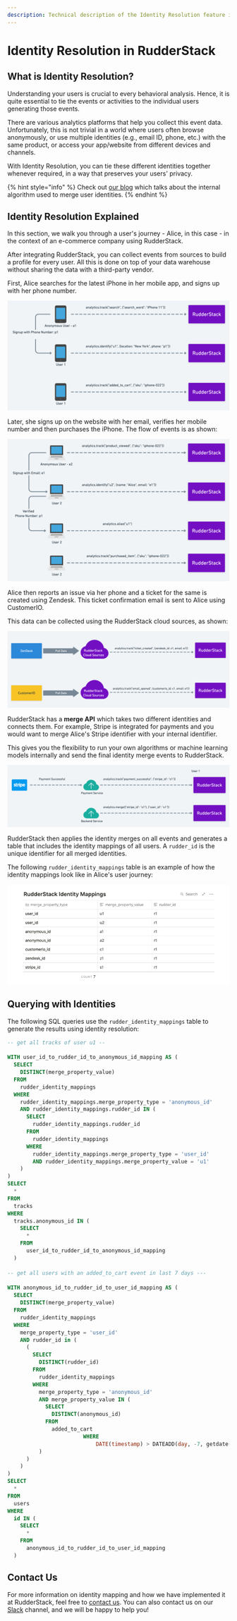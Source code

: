 ```yaml
---
description: Technical description of the Identity Resolution feature in RudderStack
---
```


# Identity Resolution in RudderStack

## What is Identity Resolution?

Understanding your users is crucial to every behavioral analysis. Hence, it is quite essential to tie the events or activities to the individual users generating those events. 

There are various analytics platforms that help you collect this event data. Unfortunately, this is not trivial in a world where users often browse anonymously, or use multiple identities \(e.g., email ID, phone, etc.\) with the same product, or access your app/website from different devices and channels. 

With Identity Resolution, you can tie these different identities together whenever required, in a way that preserves your users' privacy.

{% hint style="info" %}
Check out [our blog](https://rudderstack.com/blog/identity-graph-and-identity-resolution-in-sql/) which talks about the internal algorithm used to merge user identities.
{% endhint %}

## Identity Resolution Explained

In this section, we walk you through a user's journey - Alice, in this case - in the context of an e-commerce company using RudderStack. 

After integrating RudderStack, you can collect events from sources to build a profile for every user. All this is done on top of your data warehouse without sharing the data with a third-party vendor.

First, Alice searches for the latest iPhone in her mobile app, and signs up with her phone number.

![](../.gitbook/assets/image%20%2880%29.png)

Later, she signs up on the website with her email, verifies her mobile number and then purchases the iPhone. The flow of events is as shown:

![](../.gitbook/assets/image%20%2893%29.png)

Alice then reports an issue via her phone and a ticket for the same is created using Zendesk. This ticket confirmation email is sent to Alice using CustomerIO. 

This data can be collected using the RudderStack cloud sources, as shown:

![](../.gitbook/assets/image%20%2812%29.png)

RudderStack has a **merge API** which takes two different identities and connects them. For example, Stripe is integrated for payments and you would want to merge Alice's Stripe identifier with your internal identifier.

This gives you the flexibility to run your own algorithms or machine learning models internally and send the final identity merge events to RudderStack.

![](../.gitbook/assets/image%20%2887%29.png)

RudderStack then applies the identity merges on all events and generates a table that includes the identity mappings of all users. A `rudder_id` is the unique identifier for all merged identities.

The following `rudder_identity_mappings` table is an example of how the identity mappings look like in Alice's user journey:

![](../.gitbook/assets/image%20%2864%29.png)

## Querying with Identities

The following SQL queries use the `rudder_identity_mappings` table to generate the results using identity resolution:

```sql
-- get all tracks of user u1 --

WITH user_id_to_rudder_id_to_anonymous_id_mapping AS (
  SELECT
    DISTINCT(merge_property_value)
  FROM
    rudder_identity_mappings
  WHERE
    rudder_identity_mappings.merge_property_type = 'anonymous_id'
    AND rudder_identity_mappings.rudder_id IN (
      SELECT
        rudder_identity_mappings.rudder_id
      FROM
        rudder_identity_mappings
      WHERE
        rudder_identity_mappings.merge_property_type = 'user_id'
        AND rudder_identity_mappings.merge_property_value = 'u1'
    )
)
SELECT
  *
FROM
  tracks
WHERE
  tracks.anonymous_id IN (
    SELECT
      *
    FROM
      user_id_to_rudder_id_to_anonymous_id_mapping
  )

-- get all users with an added_to_cart event in last 7 days ---

WITH anonymous_id_to_rudder_id_to_user_id_mapping AS (
  SELECT
    DISTINCT(merge_property_value)
  FROM
    rudder_identity_mappings
  WHERE
    merge_property_type = 'user_id'
    AND rudder_id in (
      (
        SELECT
          DISTINCT(rudder_id)
        FROM
          rudder_identity_mappings
        WHERE
          merge_property_type = 'anonymous_id'
          AND merge_property_value IN (
            SELECT
              DISTINCT(anonymous_id)
            FROM
              added_to_cart
						WHERE
							DATE(timestamp) > DATEADD(day, -7, getdate())
          )
      )
    )
)
SELECT
  *
FROM
  users
WHERE
  id IN (
    SELECT
      *
    FROM
      anonymous_id_to_rudder_id_to_user_id_mapping
  )
```

## Contact Us

For more information on identity mapping and how we have implemented it at RudderStack, feel free to [contact us](mailto:%20docs@rudderstack.com). You can also contact us on our [Slack](https://resources.rudderstack.com/join-rudderstack-slack) channel, and we will be happy to help you!

